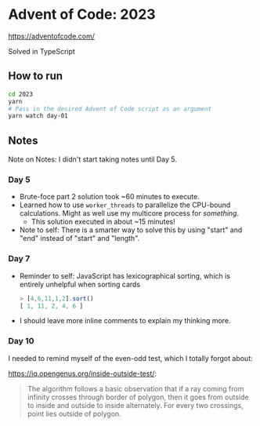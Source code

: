 # Advent of Code: 2023

https://adventofcode.com/

Solved in TypeScript

## How to run

```bash
cd 2023
yarn
# Pass in the desired Advent of Code script as an argument
yarn watch day-01
```

## Notes

Note on Notes: I didn't start taking notes until Day 5.

### Day 5

- Brute-foce part 2 solution took ~60 minutes to execute.
- Learned how to use `worker_threads` to parallelize the CPU-bound calculations. Might as well use my multicore process for _something_.
  - This solution executed in about ~15 minutes!
- Note to self: There is a smarter way to solve this by using "start" and "end" instead of "start" and "length".

### Day 7

- Reminder to self: JavaScript has lexicographical sorting, which is entirely unhelpful when sorting cards
  ```js
  > [4,6,11,1,2].sort()
  [ 1, 11, 2, 4, 6 ]
  ```
- I should leave more inline comments to explain my thinking more.

### Day 10

I needed to remind myself of the even-odd test, which I totally forgot about:

https://iq.opengenus.org/inside-outside-test/:
> The algorithm follows a basic observation that if a ray coming from infinity crosses through border of polygon, then it goes from outside to inside and outside to inside alternately. For every two crossings, point lies outside of polygon.